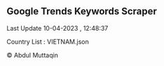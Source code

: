 

## Google Trends Keywords Scraper 
 
Last Update 10-04-2023 , 12:48:37

Country List :
VIETNAM.json



© Abdul Muttaqin 
